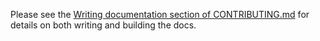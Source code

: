 Please see the [Writing documentation section of CONTRIBUTING.md](../CONTRIBUTING.md#writing-documentation) for details on both writing and building the docs.
